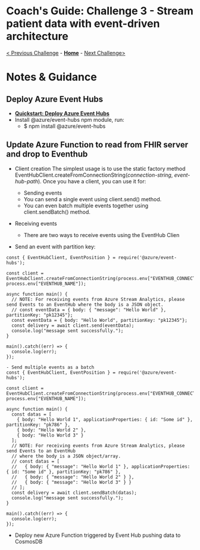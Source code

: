 # Coach's Guide: Challenge 3 - Stream patient data with event-driven architecture

[< Previous Challenge](./Solution02.md) - **[Home](./readme.md)** - [Next Challenge>](./Solution04.md)

# Notes & Guidance

## Deploy Azure Event Hubs
- **[Quickstart: Deploy Azure Event Hubs](https://github.com/Azure/azure-quickstart-templates/tree/master/201-event-hubs-create-event-hub-and-consumer-group/)**
- Install @azure/event-hubs npm module, run:
    - $ npm install @azure/event-hubs


## Update Azure Function to read from FHIR server and drop to Eventhub
- Client creation
The simplest usage is to use the static factory method EventHubClient.createFromConnectionString(_connection-string_, _event-hub-path_). Once you have a client, you can use it for:
    - Sending events
    - You can send a single event using client.send() method.
    - You can even batch multiple events together using client.sendBatch() method.

- Receiving events
    - There are two ways to receive events using the EventHub Clien

- Send an event with partition key:

```
const { EventHubClient, EventPosition } = require('@azure/event-hubs');

const client = EventHubClient.createFromConnectionString(process.env["EVENTHUB_CONNECTION_STRING"], process.env["EVENTHUB_NAME"]);

async function main() {
  // NOTE: For receiving events from Azure Stream Analytics, please send Events to an EventHub where the body is a JSON object.
  // const eventData = { body: { "message": "Hello World" }, partitionKey: "pk12345"};
  const eventData = { body: "Hello World", partitionKey: "pk12345"};
  const delivery = await client.send(eventData);
  console.log("message sent successfully.");
}

main().catch((err) => {
  console.log(err);
});

- Send multiple events as a batch
const { EventHubClient, EventPosition } = require('@azure/event-hubs');

const client = EventHubClient.createFromConnectionString(process.env["EVENTHUB_CONNECTION_STRING"], process.env["EVENTHUB_NAME"]);

async function main() {
  const datas = [
    { body: "Hello World 1", applicationProperties: { id: "Some id" }, partitionKey: "pk786" },
    { body: "Hello World 2" },
    { body: "Hello World 3" }
  ];
  // NOTE: For receiving events from Azure Stream Analytics, please send Events to an EventHub
  // where the body is a JSON object/array.
  // const datas = [
  //   { body: { "message": "Hello World 1" }, applicationProperties: { id: "Some id" }, partitionKey: "pk786" },
  //   { body: { "message": "Hello World 2" } },
  //   { body: { "message": "Hello World 3" } }
  // ];
  const delivery = await client.sendBatch(datas);
  console.log("message sent successfully.");
}

main().catch((err) => {
  console.log(err);
});
```

- Deploy new Azure Function triggered by Event Hub pushing data to CosmosDB
